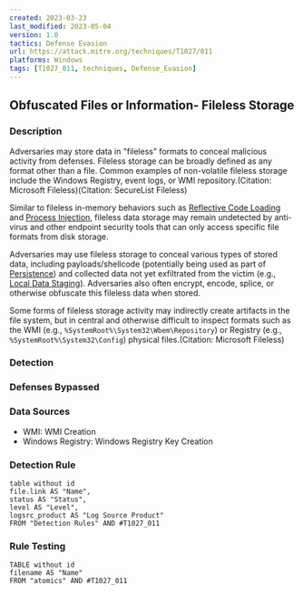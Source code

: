 ```yaml
---
created: 2023-03-23
last_modified: 2023-05-04
version: 1.0
tactics: Defense Evasion
url: https://attack.mitre.org/techniques/T1027/011
platforms: Windows
tags: [T1027_011, techniques, Defense_Evasion]
---
```


## Obfuscated Files or Information- Fileless Storage

### Description

Adversaries may store data in "fileless" formats to conceal malicious activity from defenses. Fileless storage can be broadly defined as any format other than a file. Common examples of non-volatile fileless storage include the Windows Registry, event logs, or WMI repository.(Citation: Microsoft Fileless)(Citation: SecureList Fileless)

Similar to fileless in-memory behaviors such as [Reflective Code Loading](https://attack.mitre.org/techniques/T1620) and [Process Injection](https://attack.mitre.org/techniques/T1055), fileless data storage may remain undetected by anti-virus and other endpoint security tools that can only access specific file formats from disk storage.

Adversaries may use fileless storage to conceal various types of stored data, including payloads/shellcode (potentially being used as part of [Persistence](https://attack.mitre.org/tactics/TA0003)) and collected data not yet exfiltrated from the victim (e.g., [Local Data Staging](https://attack.mitre.org/techniques/T1074/001)). Adversaries also often encrypt, encode, splice, or otherwise obfuscate this fileless data when stored.

Some forms of fileless storage activity may indirectly create artifacts in the file system, but in central and otherwise difficult to inspect formats such as the WMI (e.g., `%SystemRoot%\System32\Wbem\Repository`) or Registry (e.g., `%SystemRoot%\System32\Config`) physical files.(Citation: Microsoft Fileless) 

### Detection



### Defenses Bypassed



### Data Sources

  - WMI: WMI Creation
  -  Windows Registry: Windows Registry Key Creation
### Detection Rule

```dataview
table without id
file.link AS "Name",
status AS "Status",
level AS "Level",
logsrc_product AS "Log Source Product"
FROM "Detection Rules" AND #T1027_011
```

### Rule Testing

```dataview
TABLE without id
filename AS "Name"
FROM "atomics" AND #T1027_011
```
